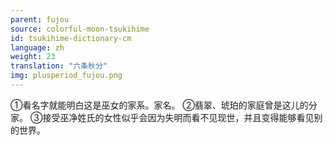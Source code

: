 ```yaml
---
parent: fujou
source: colorful-moon-tsukihime
id: tsukihime-dictionary-cm
language: zh
weight: 23
translation: "六条秋分"
img: plusperiod_fujou.png
---
```


①看名字就能明白这是巫女的家系。家名。
②翡翠、琥珀的家庭曾是这儿的分家。
③接受巫净姓氏的女性似乎会因为失明而看不见现世，并且变得能够看见别的世界。

